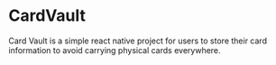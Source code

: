 # CardVault
Card Vault is a simple react native project for users to store their card information to avoid carrying physical cards everywhere.
